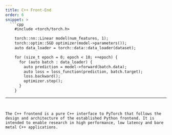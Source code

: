 ```yaml
---
title: C++ Front-End
order: 6
snippet: >
  ```cpp
    #include <torch/torch.h>

    torch::nn::Linear model(num_features, 1);
    torch::optim::SGD optimizer(model->parameters());
    auto data_loader = torch::data::data_loader(dataset);

    for (size_t epoch = 0; epoch < 10; ++epoch) {
      for (auto batch : data_loader) {
        auto prediction = model->forward(batch.data);
        auto loss = loss_function(prediction, batch.target);
        loss.backward();
        optimizer.step();
      }
    }
  ```
---
```


The C++ frontend is a pure C++ interface to PyTorch that follows the design and architecture of the established Python frontend. It is intended to enable research in high performance, low latency and bare metal C++ applications.
